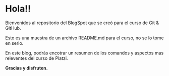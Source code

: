 # **Hola!!**

Bienvenidos al repositorio del BlogSpot que se creó para el curso de Git & GitHub. 

Esto es una muestra de un archivo README.md para el curso, no se lo tome en serio. 

En este blog, podrás encotrar un resumen de los comandos y aspectos mas releventes del curso de Platzi. 

**Gracias y disfruten.**